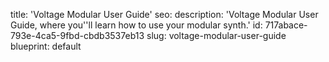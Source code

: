 title: 'Voltage Modular User Guide'
seo:
  description: 'Voltage Modular User Guide, where you''ll learn how to use your modular synth.'
id: 717abace-793e-4ca5-9fbd-cbdb3537eb13
slug: voltage-modular-user-guide
blueprint: default
